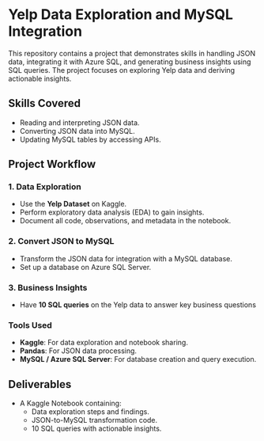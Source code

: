 # Yelp Data Exploration and MySQL Integration

This repository contains a project that demonstrates skills in handling JSON data, integrating it with Azure SQL, and generating business insights using SQL queries. The project focuses on exploring Yelp data and deriving actionable insights.

## Skills Covered
- Reading and interpreting JSON data.
- Converting JSON data into MySQL.
- Updating MySQL tables by accessing APIs.

## Project Workflow


### 1. Data Exploration
- Use the **Yelp Dataset** on Kaggle.
- Perform exploratory data analysis (EDA) to gain insights.
- Document all code, observations, and metadata in the notebook.

### 2. Convert JSON to MySQL
- Transform the JSON data for integration with a MySQL database.
- Set up a database on Azure SQL Server.

### 3. Business Insights
- Have **10 SQL queries** on the Yelp data to answer key business questions

### Tools Used
- **Kaggle**: For data exploration and notebook sharing.
- **Pandas**: For JSON data processing.
- **MySQL / Azure SQL Server**: For database creation and query execution.

## Deliverables
- A Kaggle Notebook containing:
  - Data exploration steps and findings.
  - JSON-to-MySQL transformation code.
  - 10 SQL queries with actionable insights.
